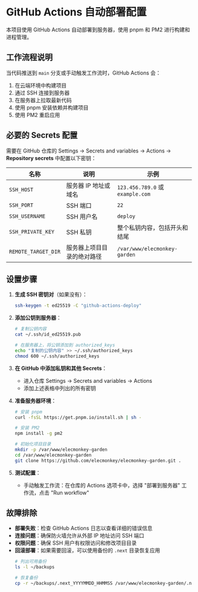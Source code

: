 # GitHub Actions 自动部署配置

本项目使用 GitHub Actions 自动部署到服务器，使用 pnpm 和 PM2 进行构建和进程管理。

## 工作流程说明

当代码推送到 `main` 分支或手动触发工作流时，GitHub Actions 会：

1. 在云端环境中构建项目
2. 通过 SSH 连接到服务器
3. 在服务器上拉取最新代码
4. 使用 pnpm 安装依赖并构建项目
5. 使用 PM2 重启应用

## 必要的 Secrets 配置

需要在 GitHub 仓库的 Settings -> Secrets and variables -> Actions -> **Repository secrets** 中配置以下密钥：

| 名称 | 说明 | 示例 |
|-----|------|------|
| `SSH_HOST` | 服务器 IP 地址或域名 | `123.456.789.0` 或 `example.com` |
| `SSH_PORT` | SSH 端口 | `22` |
| `SSH_USERNAME` | SSH 用户名 | `deploy` |
| `SSH_PRIVATE_KEY` | SSH 私钥 | 整个私钥内容，包括开头和结尾 |
| `REMOTE_TARGET_DIR` | 服务器上项目目录的绝对路径 | `/var/www/elecmonkey-garden` |

## 设置步骤

1. **生成 SSH 密钥对**（如果没有）：
   ```bash
   ssh-keygen -t ed25519 -C "github-actions-deploy"
   ```

2. **添加公钥到服务器**：
   ```bash
   # 复制公钥内容
   cat ~/.ssh/id_ed25519.pub
   
   # 在服务器上，将公钥添加到 authorized_keys
   echo "复制的公钥内容" >> ~/.ssh/authorized_keys
   chmod 600 ~/.ssh/authorized_keys
   ```

3. **在 GitHub 中添加私钥和其他 Secrets**：
   - 进入仓库 Settings -> Secrets and variables -> Actions
   - 添加上述表格中列出的所有密钥

4. **准备服务器环境**：
   ```bash
   # 安装 pnpm
   curl -fsSL https://get.pnpm.io/install.sh | sh -

   # 安装 PM2
   npm install -g pm2
   
   # 初始化项目目录
   mkdir -p /var/www/elecmonkey-garden
   cd /var/www/elecmonkey-garden
   git clone https://github.com/elecmonkey/elecmonkey-garden.git .
   ```

5. **测试配置**：
   - 手动触发工作流：在仓库的 Actions 选项卡中，选择 "部署到服务器" 工作流，点击 "Run workflow"

## 故障排除

- **部署失败**：检查 GitHub Actions 日志以查看详细的错误信息
- **连接问题**：确保防火墙允许从外部 IP 地址访问 SSH 端口
- **权限问题**：确保 SSH 用户有权限访问和修改项目目录
- **回滚部署**：如果需要回滚，可以使用备份的 `.next` 目录恢复应用
  ```bash
  # 列出可用备份
  ls -l ~/backups
  
  # 恢复备份
  cp -r ~/backups/.next_YYYYMMDD_HHMMSS /var/www/elecmonkey-garden/.next
  ``` 